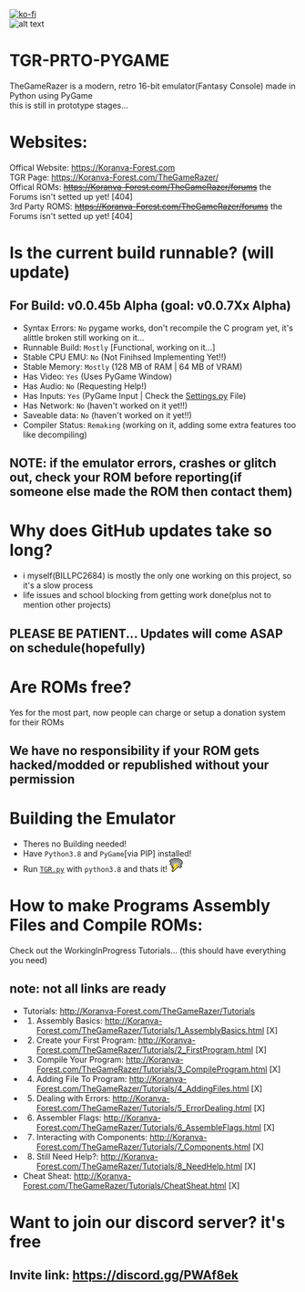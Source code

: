 [![ko-fi](https://www.ko-fi.com/img/githubbutton_sm.svg)](https://ko-fi.com/BILLPC2684)\
![alt text](http://koranva-forest.com/TheGameRazer/TGR-logo(8x).png)

# TGR-PRTO-PYGAME
TheGameRazer is a modern, retro 16-bit emulator(Fantasy Console) made in Python using PyGame\
this is still in prototype stages...

# Websites:
Offical Website: https://Koranva-Forest.com \
TGR Page: https://Koranva-Forest.com/TheGameRazer/ \
Offical ROMs: ~~https://Koranva-Forest.com/TheGameRazer/forums~~ the Forums isn't setted up yet! [404] \
3rd Party ROMS: ~~https://Koranva-Forest.com/TheGameRazer/forums~~ the Forums isn't setted up yet! [404]

# Is the current build runnable? (will update)
## For Build: v0.0.45b Alpha (goal: v0.0.7Xx Alpha)
 - Syntax Errors:   `No`       pygame works, don't recompile the C program yet, it's alittle broken still working on it...
 - Runnable Build:  `Mostly`   [Functional, working on it...]
 - Stable CPU EMU:  `No`       (Not Finihsed Implementing Yet!!)
 - Stable Memory:   `Mostly`   (128 MB of RAM | 64 MB of VRAM)
 - Has Video:       `Yes`      (Uses PyGame Window)
 - Has Audio:       `No`       (Requesting Help!)
 - Has Inputs:      `Yes`      (PyGame Input | Check the [Settings.py](./Settings.py) File)
 - Has Network:     `No`       (haven't worked on it yet!!)
 - Saveable data:   `No`       (haven't worked on it yet!!)
 - Compiler Status: `Remaking` (working on it, adding some extra features too like decompiling)
## NOTE: if the emulator errors, crashes or glitch out, check your ROM before reporting(if someone else made the ROM then contact them)

# Why does GitHub updates take so long?
 - i myself(BILLPC2684) is mostly the only one working on this project, so it's a slow process
 - life issues and school blocking from getting work done(plus not to mention other projects)
## PLEASE BE PATIENT... Updates will come ASAP on schedule(hopefully)

# Are ROMs free?
Yes for the most part, now people can charge or setup a donation system for their ROMs
## We have no responsibility if your ROM gets hacked/modded or republished without your permission

# Building the Emulator
 - Theres no Building needed!
 - Have `Python3.8` and `PyGame`[via PIP] installed!
 - Run [`TGR.py`](./TGR.py) with `python3.8` and thats it! ![alt text](./bin/TGR_logo.png)


# How to make Programs Assembly Files and Compile ROMs:
 Check out the WorkingInProgress Tutorials... (this should have everything you need)
 ## note: not all links are ready
  - Tutorials: http://Koranva-Forest.com/TheGameRazer/Tutorials
   - 1. Assembly Basics: http://Koranva-Forest.com/TheGameRazer/Tutorials/1_AssemblyBasics.html [X]
   - 2. Create your First Program: http://Koranva-Forest.com/TheGameRazer/Tutorials/2_FirstProgram.html [X]
   - 3. Compile Your Program: http://Koranva-Forest.com/TheGameRazer/Tutorials/3_CompileProgram.html [X]
   - 4. Adding File To Program: http://Koranva-Forest.com/TheGameRazer/Tutorials/4_AddingFiles.html [X]
   - 5. Dealing with Errors: http://Koranva-Forest.com/TheGameRazer/Tutorials/5_ErrorDealing.html [X]
   - 6. Assembler Flags: http://Koranva-Forest.com/TheGameRazer/Tutorials/6_AssembleFlags.html [X]
   - 7. Interacting with Components: http://Koranva-Forest.com/TheGameRazer/Tutorials/7_Components.html [X]
   - 8. Still Need Help?: http://Koranva-Forest.com/TheGameRazer/Tutorials/8_NeedHelp.html [X]
   - Cheat Sheat: http://Koranva-Forest.com/TheGameRazer/Tutorials/CheatSheat.html [X]

# Want to join our discord server? it's free
## Invite link: https://discord.gg/PWAf8ek
